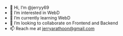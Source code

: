 - 👋 Hi, I’m @jerryy69
- 👀 I’m interested in WebD
- 🌱 I’m currently learning WebD
- 💞️ I’m looking to collaborate on Frontend and Backend
- 📫 Reach me at jerryarathoon@gmail.com

<!---
jerryy69/jerryy69 is a ✨ special ✨ repository because its `README.md` (this file) appears on your GitHub profile.
You can click the Preview link to take a look at your changes.
--->

